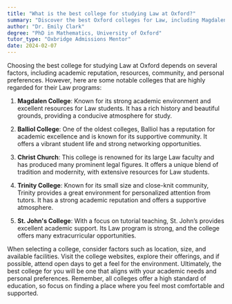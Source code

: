 ```yaml
---
title: "What is the best college for studying Law at Oxford?"
summary: "Discover the best Oxford colleges for Law, including Magdalen, Balliol, Christ Church, Trinity, and St. John's, focusing on reputation, resources, and community."
author: "Dr. Emily Clark"
degree: "PhD in Mathematics, University of Oxford"
tutor_type: "Oxbridge Admissions Mentor"
date: 2024-02-07
---
```


Choosing the best college for studying Law at Oxford depends on several factors, including academic reputation, resources, community, and personal preferences. However, here are some notable colleges that are highly regarded for their Law programs:

1. **Magdalen College**: Known for its strong academic environment and excellent resources for Law students. It has a rich history and beautiful grounds, providing a conducive atmosphere for study.

2. **Balliol College**: One of the oldest colleges, Balliol has a reputation for academic excellence and is known for its supportive community. It offers a vibrant student life and strong networking opportunities.

3. **Christ Church**: This college is renowned for its large Law faculty and has produced many prominent legal figures. It offers a unique blend of tradition and modernity, with extensive resources for Law students.

4. **Trinity College**: Known for its small size and close-knit community, Trinity provides a great environment for personalized attention from tutors. It has a strong academic reputation and offers a supportive atmosphere.

5. **St. John's College**: With a focus on tutorial teaching, St. John’s provides excellent academic support. Its Law program is strong, and the college offers many extracurricular opportunities.

When selecting a college, consider factors such as location, size, and available facilities. Visit the college websites, explore their offerings, and if possible, attend open days to get a feel for the environment. Ultimately, the best college for you will be one that aligns with your academic needs and personal preferences. Remember, all colleges offer a high standard of education, so focus on finding a place where you feel most comfortable and supported.
    
